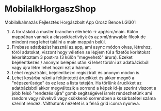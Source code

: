 # MobilalkHorgaszShop
Mobilalkalmazás Fejlesztés Horgászbolt App
  Orosz Bence
  LGI301

1. A forráskód a master branchen elérhető -> app/src/main. Külön mappában vannak a classok/activityk és az xml/drawable fileok de mindent meg lehet találni a main mappán belül.
2. Firebase adatbázist használ az app, ami async módon olvas, létrehoz, töröl adatokat, viszont hogy véletlen se lépjem túl a fizetős korlátokat lekorlátoztam 3 post-ra (3 külön "megvehető" árura). Ezeket bejelentkezés / anonym belépés után ki lehet törölni az adatbázisból vagy újra létre lehet hozni ezt a hármat. 
3. Lehet regisztrálni, bejelentkezni regisztrált és anonym módon is.
4. Lehet kosárba rakni a feltüntetett árucikket és akkor megnő a "népszerűsége" és ez lesz a lista tetején. Ha törlünk árucikket az adatbázisból akkor megváltozik a sorrend a képek id-ja szerint viszont a jobb felső "rendezés újra" gomb segítségével ismét rendezhetünk ami random vagy növekvő vagy csökkenő sorrendben a kosárbatétel száma szerint rendez. Válthatunk nézetet is a felső grid iconra nyomva. 
